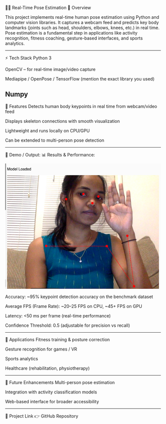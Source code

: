 🏃‍♂️ Real-Time Pose Estimation
📌 Overview

  This project implements real-time human pose estimation using Python and computer vision libraries. 
  It captures a webcam feed and predicts key body landmarks (joints such as head, shoulders, elbows, knees, etc.) in real time. 
  Pose estimation is a fundamental step in applications like activity recognition, fitness coaching, gesture-based interfaces, and sports analytics.

-----------------------

⚡ Tech Stack
  Python 3
  
  OpenCV – for real-time image/video capture
  
  Mediapipe / OpenPose / TensorFlow (mention the exact library you used)

  Numpy
-----------------------

🚀 Features
  Detects human body keypoints in real time from webcam/video feed
  
  Displays skeleton connections with smooth visualization
  
  Lightweight and runs locally on CPU/GPU
  
  Can be extended to multi-person pose detection

-----------------------

📸 Demo / Output: 📊 Results & Performance:

  <p align="center"> <img src="Result-Pose1.png" width="600" /> </p>

  Accuracy: ~95% keypoint detection accuracy on the benchmark dataset
  
  Average FPS (Frame Rate): ~20–25 FPS on CPU, ~45+ FPS on GPU
  
  Latency: <50 ms per frame (real-time performance)
  
  Confidence Threshold: 0.5 (adjustable for precision vs recall)

-----------------------

🧩 Applications
  Fitness training & posture correction
  
  Gesture recognition for games / VR
  
  Sports analytics
  
  Healthcare (rehabilitation, physiotherapy)

-----------------------

📜 Future Enhancements
  Multi-person pose estimation
  
  Integration with activity classification models
  
  Web-based interface for broader accessibility

-----------------------

🔗 Project Link
👉 GitHub Repository
